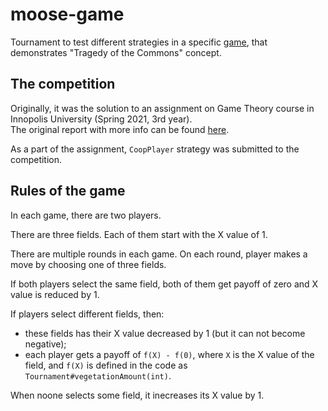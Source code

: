 # moose-game

Tournament to test different strategies in a specific [game](#rules-of-the-game), that demonstrates "Tragedy of the Commons" concept.





## The competition

Originally, it was the solution to an assignment on Game Theory course in Innopolis University (Spring 2021, 3rd year).<br>
The original report with more info can be found [here](https://drive.google.com/file/d/1KQo8gaGQo72y2SikgQ3bGXgYxMxP9pHK).

As a part of the assignment, `CoopPlayer` strategy was submitted to the competition.





## Rules of the game

In each game, there are two players.

There are three fields. Each of them start with the X value of 1.

There are multiple rounds in each game. On each round, player makes a move by choosing one of three fields.

If both players select the same field, both of them get payoff of zero and X value is reduced by 1.<br>

If players select different fields, then:
* these fields has their X value decreased by 1 (but it can not become negative);
* each player gets a payoff of `f(X) - f(0)`, where `X` is the X value of the field, and `f(X)` is defined in the code as `Tournament#vegetationAmount(int)`.

When noone selects some field, it inecreases its X value by 1.
